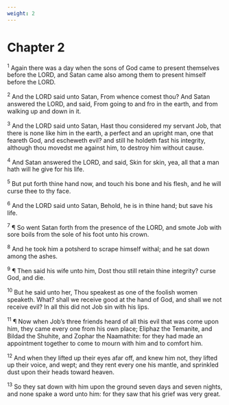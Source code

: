 ```yaml
---
weight: 2
---
```


# Chapter 2

<sup>1</sup> Again there was a day when the sons of God came to present themselves before the LORD, and Satan came also among them to present himself before the LORD. 

<sup>2</sup> And the LORD said unto Satan, From whence comest thou? And Satan answered the LORD, and said, From going to and fro in the earth, and from walking up and down in it. 

<sup>3</sup> And the LORD said unto Satan, Hast thou considered my servant Job, that there is none like him in the earth, a perfect and an upright man, one that feareth God, and escheweth evil? and still he holdeth fast his integrity, although thou movedst me against him, to destroy him without cause. 

<sup>4</sup> And Satan answered the LORD, and said, Skin for skin, yea, all that a man hath will he give for his life. 

<sup>5</sup> But put forth thine hand now, and touch his bone and his flesh, and he will curse thee to thy face. 

<sup>6</sup> And the LORD said unto Satan, Behold, he is in thine hand; but save his life. 

<sup>7</sup> ¶ So went Satan forth from the presence of the LORD, and smote Job with sore boils from the sole of his foot unto his crown. 

<sup>8</sup> And he took him a potsherd to scrape himself withal; and he sat down among the ashes. 

<sup>9</sup> ¶ Then said his wife unto him, Dost thou still retain thine integrity? curse God, and die. 

<sup>10</sup> But he said unto her, Thou speakest as one of the foolish women speaketh. What? shall we receive good at the hand of God, and shall we not receive evil? In all this did not Job sin with his lips. 

<sup>11</sup> ¶ Now when Job’s three friends heard of all this evil that was come upon him, they came every one from his own place; Eliphaz the Temanite, and Bildad the Shuhite, and Zophar the Naamathite: for they had made an appointment together to come to mourn with him and to comfort him. 

<sup>12</sup> And when they lifted up their eyes afar off, and knew him not, they lifted up their voice, and wept; and they rent every one his mantle, and sprinkled dust upon their heads toward heaven. 

<sup>13</sup> So they sat down with him upon the ground seven days and seven nights, and none spake a word unto him: for they saw that his grief was very great. 


